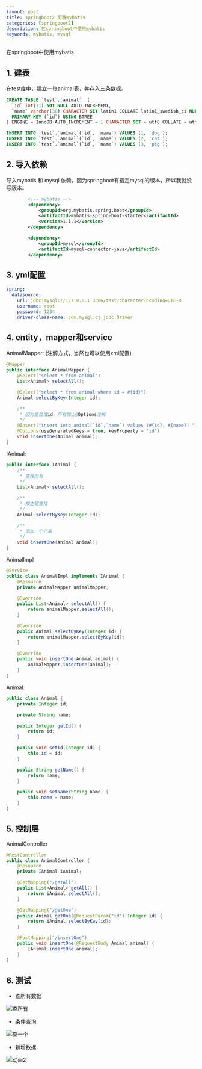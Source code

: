 ```yaml
---
layout: post
title: springboot2_配置mybatis
categories: [springboot2]
description: 在springboot中使用mybatis
keywords: mybatis, mysql
---
```


 在springboot中使用mybatis

## 1. 建表

在test库中，建立一张animal表，并存入三条数据。

```` sql
CREATE TABLE `test`.`animal`  (
  `id` int(11) NOT NULL AUTO_INCREMENT,
  `name` varchar(30) CHARACTER SET latin1 COLLATE latin1_swedish_ci NULL DEFAULT NULL,
  PRIMARY KEY (`id`) USING BTREE
) ENGINE = InnoDB AUTO_INCREMENT = 1 CHARACTER SET = utf8 COLLATE = utf8_general_ci ROW_FORMAT = Compact;
````

```` sql
INSERT INTO `test`.`animal`(`id`, `name`) VALUES (1, 'dog');
INSERT INTO `test`.`animal`(`id`, `name`) VALUES (2, 'cat');
INSERT INTO `test`.`animal`(`id`, `name`) VALUES (3, 'pig');
````

## 2. 导入依赖

导入mybatis 和 mysql 依赖，因为springboot有指定mysql的版本，所以我就没写版本。

```` xml
        <!-- mybatis -->
        <dependency>
            <groupId>org.mybatis.spring.boot</groupId>
            <artifactId>mybatis-spring-boot-starter</artifactId>
            <version>1.1.1</version>
        </dependency>

        <dependency>
            <groupId>mysql</groupId>
            <artifactId>mysql-connector-java</artifactId>
        </dependency>
````

## 3. yml配置

```` yaml
spring:
  datasource:
    url: jdbc:mysql://127.0.0.1:3306/test?characterEncoding=UTF-8
    username: root
    password: 1234
    driver-class-name: com.mysql.cj.jdbc.Driver
````

## 4. entity，mapper和service

AnimalMapper: (注解方式，当然也可以使用xml配置)

```` java
@Mapper
public interface AnimalMapper {
    @Select("select * from animal")
    List<Animal> selectAll();

    @Select("select * from animal where id = #{id}")
    Animal selectByKey(Integer id);

    /**
     * 因为是自增id，所有加上@Options注解
     */
    @Insert("insert into animal(`id`,`name`) values (#{id}, #{name}) ")
    @Options(useGeneratedKeys = true, keyProperty = "id")
    void insertOne(Animal animal);
}
````

IAnimal:

```` java
public interface IAnimal {
    /**
     * 查找所有
     */
    List<Animal> selectAll();

    /**
     * 按主键查找
     */
    Animal selectByKey(Integer id);

    /**
     * 添加一个元素
     */
    void insertOne(Animal animal);
}
````

AnimalImpl

```` java
@Service
public class AnimalImpl implements IAnimal {
    @Resource
    private AnimalMapper animalMapper;

    @Override
    public List<Animal> selectAll() {
        return animalMapper.selectAll();
    }

    @Override
    public Animal selectByKey(Integer id) {
        return animalMapper.selectByKey(id);
    }

    @Override
    public void insertOne(Animal animal) {
        animalMapper.insertOne(animal);
    }
}
````

Animal:

```` java
public class Animal {
    private Integer id;

    private String name;

    public Integer getId() {
        return id;
    }

    public void setId(Integer id) {
        this.id = id;
    }

    public String getName() {
        return name;
    }

    public void setName(String name) {
        this.name = name;
    }
}
````

## 5. 控制层

AnimalController

```` java
@RestController
public class AnimalController {
    @Resource
    private IAnimal iAnimal;

    @GetMapping("/getAll")
    public List<Animal> getAll() {
        return iAnimal.selectAll();
    }

    @GetMapping("/getOne")
    public Animal getOne(@RequestParam("id") Integer id) {
        return iAnimal.selectByKey(id);
    }

    @PostMapping("/insertOne")
    public void insertOne(@RequestBody Animal animal) {
        iAnimal.insertOne(animal);
    }
}
````

## 6. 测试

- 查所有数据

![查所有](/images/posts/springboot2/20210608_1.png)

- 条件查询

![查一个](/images/posts/springboot2/20210608_2.png)

- 新增数据

![动画2](/images/posts/springboot2/20210608_3.gif)